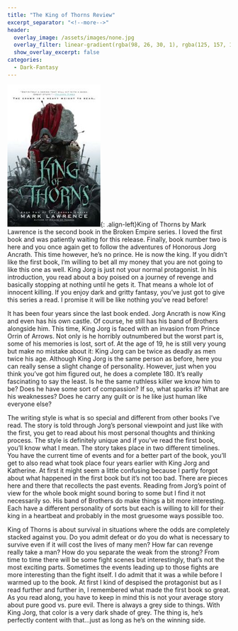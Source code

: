 ```yaml
---
title: "The King of Thorns Review"
excerpt_separator: "<!--more-->"
header:
  overlay_image: /assets/images/none.jpg
  overlay_filter: linear-gradient(rgba(98, 26, 30, 1), rgba(125, 157, 149, 1))
  show_overlay_excerpt: false
categories:
  - Dark-Fantasy
---
```

![king-of-thorns-cover](/assets/images/king-of-thorns.jpg){: .align-left}King of Thorns by Mark Lawrence is the second book in the Broken Empire series. I loved the first book and was patiently waiting for this release. Finally, book number two is here and you once again get to follow the adventures of Honorous Jorg Ancrath. This time however, he’s no prince. He is now the king. If you didn’t like the first book, I’m willing to bet all my money that you are not going to like this one as well. King Jorg is just not your normal protagonist. In his introduction, you read about a boy poised on a journey of revenge and basically stopping at nothing until he gets it. That means a whole lot of innocent killing. If you enjoy dark and gritty fantasy, you’ve just got to give this series a read. I promise it will be like nothing you’ve read before!

It has been four years since the last book ended. Jorg Ancrath is now King and even has his own castle. Of course, he still has his band of Brothers alongside him. This time, King Jorg is faced with an invasion from Prince Orrin of Arrows. Not only is he horribly outnumbered but the worst part is, some of his memories is lost, sort of. At the age of 19, he is still very young but make no mistake about it: King Jorg can be twice as deadly as men twice his age. Although King Jorg is the same person as before, here you can really sense a slight change of personality. However, just when you think you’ve got him figured out, he does a complete 180. It’s really fascinating to say the least. Is he the same ruthless killer we know him to be? Does he have some sort of compassion? If so, what sparks it? What are his weaknesses? Does he carry any guilt or is he like just human like everyone else?

The writing style is what is so special and different from other books I’ve read. The story is told through Jorg’s personal viewpoint and just like with the first, you get to read about his most personal thoughts and thinking process. The style is definitely unique and if you’ve read the first book, you’ll know what I mean. The story takes place in two different timelines. You have the current time of events and for a better part of the book, you’ll get to also read what took place four years earlier with King Jorg and Katherine. At first it might seem a little confusing because I partly forgot about what happened in the first book but it’s not too bad. There are pieces here and there that recollects the past events. Reading from Jorg’s point of view for the whole book might sound boring to some but I find it not necessarily so. His band of Brothers do make things a bit more interesting. Each have a different personality of sorts but each is willing to kill for their king in a heartbeat and probably in the most gruesome ways possible too.

King of Thorns is about survival in situations where the odds are completely stacked against you. Do you admit defeat or do you do what is necessary to survive even if it will cost the lives of many men? How far can revenge really take a man? How do you separate the weak from the strong? From time to time there will be some fight scenes but interestingly, that’s not the most exciting parts. Sometimes the events leading up to those fights are more interesting than the fight itself. I do admit that it was a while before I warmed up to the book. At first I kind of despised the protagonist but as I read further and further in, I remembered what made the first book so great. As you read along, you have to keep in mind this is not your average story about pure good vs. pure evil. There is always a grey side to things. With King Jorg, that color is a very dark shade of grey. The thing is, he’s perfectly content with that…just as long as he’s on the winning side.